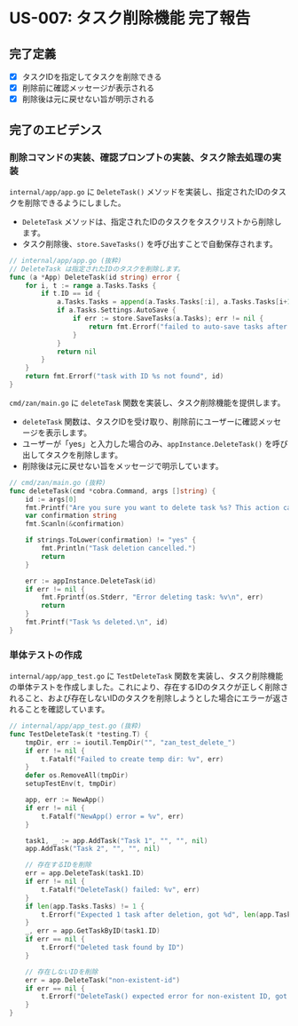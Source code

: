 # US-007: タスク削除機能 完了報告

## 完了定義

- [x] タスクIDを指定してタスクを削除できる
- [x] 削除前に確認メッセージが表示される
- [x] 削除後は元に戻せない旨が明示される

## 完了のエビデンス

### 削除コマンドの実装、確認プロンプトの実装、タスク除去処理の実装

`internal/app/app.go` に `DeleteTask()` メソッドを実装し、指定されたIDのタスクを削除できるようにしました。

- `DeleteTask` メソッドは、指定されたIDのタスクをタスクリストから削除します。
- タスク削除後、`store.SaveTasks()` を呼び出すことで自動保存されます。

```go
// internal/app/app.go (抜粋)
// DeleteTask は指定されたIDのタスクを削除します。
func (a *App) DeleteTask(id string) error {
	for i, t := range a.Tasks.Tasks {
		if t.ID == id {
			a.Tasks.Tasks = append(a.Tasks.Tasks[:i], a.Tasks.Tasks[i+1:]...)
			if a.Tasks.Settings.AutoSave {
				if err := store.SaveTasks(a.Tasks); err != nil {
					return fmt.Errorf("failed to auto-save tasks after deletion: %w", err)
				}
			}
			return nil
		}
	}
	return fmt.Errorf("task with ID %s not found", id)
}
```

`cmd/zan/main.go` に `deleteTask` 関数を実装し、タスク削除機能を提供します。

- `deleteTask` 関数は、タスクIDを受け取り、削除前にユーザーに確認メッセージを表示します。
- ユーザーが「yes」と入力した場合のみ、`appInstance.DeleteTask()` を呼び出してタスクを削除します。
- 削除後は元に戻せない旨をメッセージで明示しています。

```go
// cmd/zan/main.go (抜粋)
func deleteTask(cmd *cobra.Command, args []string) {
	id := args[0]
	fmt.Printf("Are you sure you want to delete task %s? This action cannot be undone. (yes/no): ", id)
	var confirmation string
	fmt.Scanln(&confirmation)

	if strings.ToLower(confirmation) != "yes" {
		fmt.Println("Task deletion cancelled.")
		return
	}

	err := appInstance.DeleteTask(id)
	if err != nil {
		fmt.Fprintf(os.Stderr, "Error deleting task: %v\n", err)
		return
	}
	fmt.Printf("Task %s deleted.\n", id)
}
```

### 単体テストの作成

`internal/app/app_test.go` に `TestDeleteTask` 関数を実装し、タスク削除機能の単体テストを作成しました。これにより、存在するIDのタスクが正しく削除されること、および存在しないIDのタスクを削除しようとした場合にエラーが返されることを確認しています。

```go
// internal/app/app_test.go (抜粋)
func TestDeleteTask(t *testing.T) {
	tmpDir, err := ioutil.TempDir("", "zan_test_delete_")
	if err != nil {
		t.Fatalf("Failed to create temp dir: %v", err)
	}
	defer os.RemoveAll(tmpDir)
	setupTestEnv(t, tmpDir)

	app, err := NewApp()
	if err != nil {
		t.Fatalf("NewApp() error = %v", err)
	}

	task1, _ := app.AddTask("Task 1", "", "", nil)
	app.AddTask("Task 2", "", "", nil)

	// 存在するIDを削除
	err = app.DeleteTask(task1.ID)
	if err != nil {
		t.Fatalf("DeleteTask() failed: %v", err)
	}
	if len(app.Tasks.Tasks) != 1 {
		t.Errorf("Expected 1 task after deletion, got %d", len(app.Tasks.Tasks))
	}
	_, err = app.GetTaskByID(task1.ID)
	if err == nil {
		t.Errorf("Deleted task found by ID")
	}

	// 存在しないIDを削除
	err = app.DeleteTask("non-existent-id")
	if err == nil {
		t.Errorf("DeleteTask() expected error for non-existent ID, got nil")
	}
}